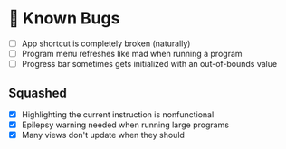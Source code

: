 # 🐞 Known Bugs

- [ ] App shortcut is completely broken (naturally)
- [ ] Program menu refreshes like mad when running a program
- [ ] Progress bar sometimes gets initialized with an out-of-bounds value

## Squashed
- [X] Highlighting the current instruction is nonfunctional
- [X] Epilepsy warning needed when running large programs
- [X] Many views don't update when they should

